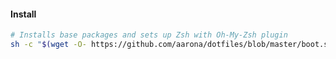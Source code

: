 #### Install

```bash
# Installs base packages and sets up Zsh with Oh-My-Zsh plugin
sh -c "$(wget -O- https://github.com/aarona/dotfiles/blob/master/boot.sh)"
```
